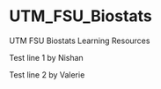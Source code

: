 # UTM_FSU_Biostats
UTM FSU Biostats Learning Resources

Test line 1 by Nishan

Test line 2 by Valerie